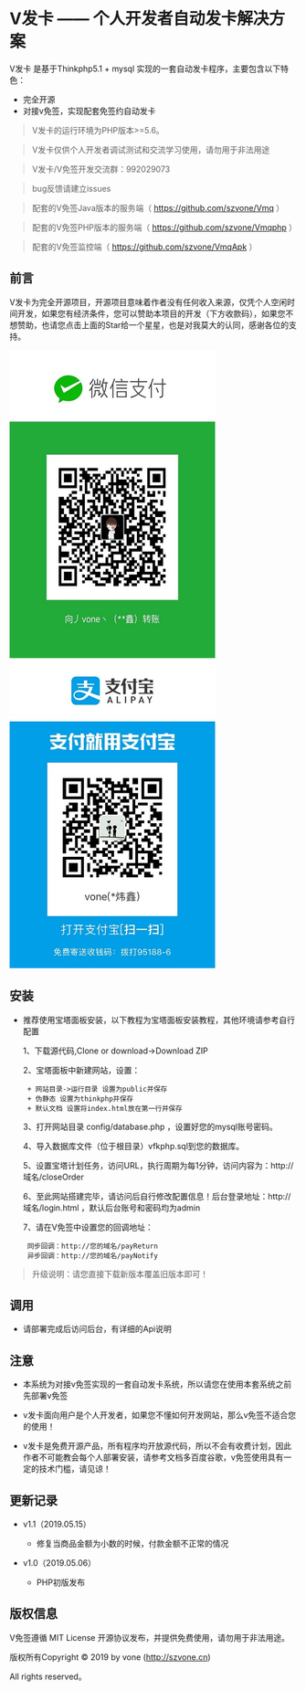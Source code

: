 
V发卡  —— 个人开发者自动发卡解决方案
===============



V发卡 是基于Thinkphp5.1 + mysql 实现的一套自动发卡程序，主要包含以下特色：

 + 完全开源
 + 对接v免签，实现配套免签约自动发卡
 

> V发卡的运行环境为PHP版本>=5.6。

> V发卡仅供个人开发者调试测试和交流学习使用，请勿用于非法用途

> V发卡/V免签开发交流群：992029073

> bug反馈请建立issues

> 配套的V免签Java版本的服务端（ https://github.com/szvone/Vmq ）

> 配套的V免签PHP版本的服务端（ https://github.com/szvone/Vmqphp ）

> 配套的V免签监控端（ https://github.com/szvone/VmqApk ）

## 前言


V发卡为完全开源项目，开源项目意味着作者没有任何收入来源，仅凭个人空闲时间开发，如果您有经济条件，您可以赞助本项目的开发（下方收款码），如果您不想赞助，也请您点击上面的Star给一个星星，也是对我莫大的认同，感谢各位的支持。

![微信赞助](wx.jpg)![支付宝赞助](zfb.jpg)


## 安装
 + 推荐使用宝塔面板安装，以下教程为宝塔面板安装教程，其他环境请参考自行配置

    1、下载源代码,Clone or download->Download ZIP
    
    2、宝塔面板中新建网站，设置：
        
        + 网站目录->运行目录 设置为public并保存
        + 伪静态 设置为thinkphp并保存
        + 默认文档 设置将index.html放在第一行并保存
    
    3、打开网站目录 config/database.php ，设置好您的mysql账号密码。
    
    4、导入数据库文件（位于根目录）vfkphp.sql到您的数据库。
    
    5、设置宝塔计划任务，访问URL，执行周期为每1分钟，访问内容为：http://域名/closeOrder
    
    6、至此网站搭建完毕，请访问后自行修改配置信息！后台登录地址：http://域名/login.html ，默认后台账号和密码均为admin

    7、请在V免签中设置您的回调地址：
    
        同步回调：http://您的域名/payReturn
        异步回调：http://您的域名/payNotify

 > 升级说明：请您直接下载新版本覆盖旧版本即可！
 
 
## 调用

 + 请部署完成后访问后台，有详细的Api说明
 
 
## 注意

  + 本系统为对接v免签实现的一套自动发卡系统，所以请您在使用本套系统之前先部署v免签
  
  + v发卡面向用户是个人开发者，如果您不懂如何开发网站，那么v免签不适合您的使用！
  
  + v发卡是免费开源产品，所有程序均开放源代码，所以不会有收费计划，因此作者不可能教会每个人部署安装，请参考文档多百度谷歌，v免签使用具有一定的技术门槛，请见谅！
     
## 更新记录
 + v1.1（2019.05.15） 
   + 修复当商品金额为小数的时候，付款金额不正常的情况
   
 + v1.0（2019.05.06） 
   + PHP初版发布

## 版权信息

V免签遵循 MIT License 开源协议发布，并提供免费使用，请勿用于非法用途。


版权所有Copyright © 2019 by vone (http://szvone.cn)

All rights reserved。


